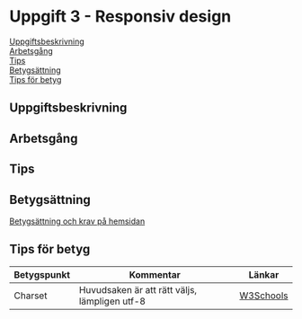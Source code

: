 # Uppgift 3 - Responsiv design

[Uppgiftsbeskrivning](#task)  
[Arbetsgång](#method)  
[Tips](#method-tips)  
[Betygsättning](#grading)  
[Tips för betyg](#grading-tips)  

## <a name="task">Uppgiftsbeskrivning</a>

## <a name="method">Arbetsgång</a>

## <a name="method-tips">Tips</a>

## <a name="grading">Betygsättning</a>
[Betygsättning och krav på hemsidan](grading.md)

## <a name="grading-tips">Tips för betyg</a>

|Betygspunkt     |Kommentar        |Länkar       |
|----------------|-----------------|-------------|
|Charset         |Huvudsaken är att rätt väljs, lämpligen utf-8|[W3Schools](https://www.w3schools.com/html/html_charset.asp)|

